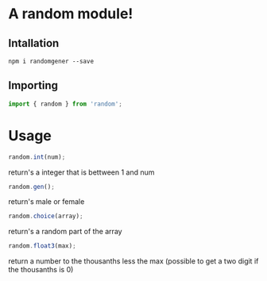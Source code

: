 # A random module!

## Intallation

`npm i randomgener --save`

## Importing

```JavaScript
import { random } from 'random';
```

# Usage

```JavaScript
random.int(num);
```

return's a integer that is bettween 1 and num

```JavaScript
random.gen();
```

return's male or female

```JavaScript
random.choice(array);
```

return's a random part of the array

```JavaScript
random.float3(max);
```

return a number to the thousanths less the max (possible to get a two digit if the thousanths is 0)


